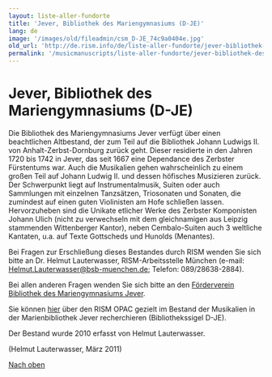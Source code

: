 ```yaml
---
layout: liste-aller-fundorte
title: 'Jever, Bibliothek des Mariengymnasiums (D-JE)'
lang: de
image: '/images/old/fileadmin/csm_D-JE_74c9a0404e.jpg'
old_url: 'http://de.rism.info/de/liste-aller-fundorte/jever-bibliothek-des-mariengymnasiums.html'
permalink: '/musicmanuscripts/liste-aller-fundorte/jever-bibliothek-des-mariengymnasiums.html'
---
```



# Jever, Bibliothek des Mariengymnasiums (D-JE)


Die Bibliothek des Mariengymnasiums Jever verfügt über einen beachtlichen Altbestand, der zum Teil auf die Bibliothek Johann Ludwigs II. von Anhalt-Zerbst-Dornburg zurück geht. Dieser residierte in den Jahren 1720 bis 1742 in Jever, das seit 1667 eine Dependance des Zerbster Fürstentums war. Auch die Musikalien gehen wahrscheinlich zu einem großen Teil auf Johann Ludwig II. und dessen höfisches Musizieren zurück. Der Schwerpunkt liegt auf Instrumentalmusik, Suiten oder auch Sammlungen mit einzelnen Tanzsätzen, Triosonaten und Sonaten, die zumindest auf einen guten Violinisten am Hofe schließen lassen. Hervorzuheben sind die Unikate etlicher Werke des Zerbster Komponisten Johann Ulich (nicht zu verwechseln mit dem gleichnamigen aus Leipzig stammenden Wittenberger Kantor), neben Cembalo-Suiten auch 3 weltliche Kantaten, u.a. auf Texte Gottscheds und Hunolds (Menantes).

Bei Fragen zur Erschließung dieses Bestandes durch RISM wenden Sie sich bitte an Dr. Helmut Lauterwasser, RISM-Arbeitsstelle München (e-mail: [Helmut.Lauterwasser@bsb-muenchen.de](mailto:Helmut.Lauterwasser@bsb-muenchen.de "Opens window for sending email"); Telefon: 089/28638-2884).

Bei allen anderen Fragen wenden Sie sich bitte&nbsp;an den [Förderverein Bibliothek des Mariengymnasiums Jever](http://www.mgbibliothek.mgjever.de/ "Opens external link in new window").

Sie können [hier](http://opac.rism.info/index.php?id=6&tx_bsbsearch_pi1%5Bsmode%5D=advanced&L=&tx_bsbsearch_pi1%5Bfield%5D%5B0%5D=ssiglum&tx_bsbsearch_pi1%5Bquery%5D%5B0%5D=D-JE&tx_bsbsearch_pi1%5Bfield%5D%5B1%5D=sauthor&tx_bsbsearch_pi1%5Bquery%5D%5B1%5D=&tx_bsbsearch_pi1%5Bfield%5D%5B2%5D=sauthorlink&tx_bsbsearch_pi1%5Bquery%5D%5B2%5D=&tx_bsbsearch_pi1%5Bsubmit_button%5D=Suche "Opens external link in new window") über den RISM OPAC gezielt im Bestand der&nbsp;Musikalien in der Marienbibliothek Jever recherchieren (Bibliothekssigel D-JE).

Der Bestand wurde 2010 erfasst von Helmut Lauterwasser.

(Helmut Lauterwasser, März 2011)

[Nach oben](#)

